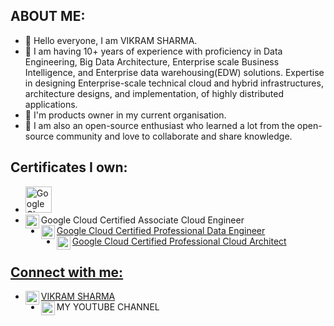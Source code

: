 <h2>ABOUT ME:</h2>
<ul>
	<li> 👋 Hello everyone, I am VIKRAM SHARMA. </li>
	<li> 👀 I am having 10+ years of experience with proficiency in Data Engineering, Big Data Architecture, Enterprise scale Business Intelligence, and Enterprise data warehousing(EDW) solutions.
Expertise in designing Enterprise-scale technical cloud and hybrid infrastructures, architecture designs, and implementation, of highly distributed applications.</li>
	<li> 🌱 I'm products owner in my current organisation.</li>
	<li> 🌱 I am also an open-source enthusiast who learned a lot from the open-source community and love to collaborate and share knowledge.</li>
</ul> 
<h2>Certificates I own:</h2>
<ul>
	<li><a href="https://www.credential.net/9cee97f8-8db1-4bc3-9b31-36f778a36415?key=424afbd5844ca22b3d533e552ad6a8969b0f73414c4a684de88703f2deb59fa9">
	<img src="smiley.gif" alt="Google Cloud Certified Associate Cloud Engineer" style="width:42px;height:42px;">
		</a>
	</li>
  <li>Google Cloud Certified Associate Cloud Engineer<a href="https://www.credential.net/9cee97f8-8db1-4bc3-9b31-36f778a36415?key=424afbd5844ca22b3d533e552ad6a8969b0f73414c4a684de88703f2deb59fa9" target="_blank" rel="noopener noreferrer">
        <img align="left" width="22px" src="" style="max-  width: 100%;">  </li>
  <li>Google Cloud Certified Professional Data Engineer
        <img align="left" width="22px" src="https://www.google.com/url?sa=i&url=https%3A%2F%2Farki1.com%2Fen%2Fgcp-certifications%2Fassociated-cloud-engineer&psig=AOvVaw0MhjkRPUqeJ56ZeLT2LC4f&ust=1669797850897000&source=images&cd=vfe&ved=2ahUKEwjK-KHv_9L7AhWuzaACHfGVCGcQr4kDegQIARBY" style="max-  width: 100%;">  </li>
  <li>Google Cloud Certified Professional Cloud Architect
        <img align="left" width="22px" src="https://www.google.com/url?sa=i&url=https%3A%2F%2Farki1.com%2Fen%2Fgcp-certifications%2Fassociated-cloud-engineer&psig=AOvVaw0MhjkRPUqeJ56ZeLT2LC4f&ust=1669797850897000&source=images&cd=vfe&ved=2ahUKEwjK-KHv_9L7AhWuzaACHfGVCGcQr4kDegQIARBY" style="max-  width: 100%;">  </li>
</ul>

<h2>Connect with me:</h2>

<ul>
  <li>VIKRAM SHARMA<a href="https://www.linkedin.com/in/the-vikram-sharma/" target="_blank" rel="noopener noreferrer">
        <img align="left" alt="Vikram Sharma's LinkedIN" width="22px" src="https://raw.githubusercontent.com/peterthehan/peterthehan/master/assets/linkedin.svg" style="max-  width: 100%;"></a>
  </li>
  <li>MY YOUTUBE CHANNEL<a href="https://www.youtube.com/@TheVickramsharma" target="_blank" rel="noopener noreferrer">
        <img align="left" alt="DataEdge Learning" width="22px" src="https://raw.githubusercontent.com/peterthehan/peterthehan/master/assets/youtube.svg" style="max-width: 100%; "></a>
  </li>
  
</ul>  




